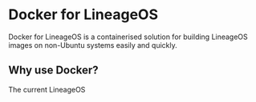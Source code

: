 # Docker for LineageOS
Docker for LineageOS is a containerised solution for building LineageOS images on non-Ubuntu systems easily and quickly.

## Why use Docker?
The current LineageOS 
